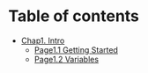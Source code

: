 # Table of contents

* [Chap1. Intro](README.md)
  * [Page1.1 Getting Started](chap1.-intro/page1.1-getting-started.md)
  * [Page1.2 Variables](chap1.-intro/page1.2-variables.md)
